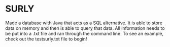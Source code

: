 # SURLY
Made a database with Java that acts as a SQL alternative. It is able to store data on memory and then is able to query that data. All information needs to be put into a .txt file and ran through the command line. To see an example, check out the testsurly.txt file to begin!
